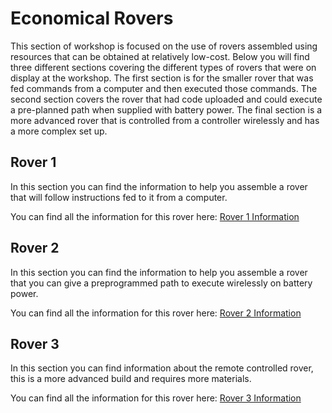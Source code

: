 # Economical Rovers

This section of workshop is focused on the use of rovers assembled using resources that can be obtained at relatively low-cost. Below you will find three different sections covering the different types of rovers that were on display at the workshop. The first section is for the smaller rover that was fed commands from a computer and then executed those commands. The second section covers the rover that had code uploaded and could execute a pre-planned path when supplied with battery power. The final section is a more advanced rover that is controlled from a controller wirelessly and has a more complex set up.

## Rover 1

In this section you can find the information to help you assemble a rover that will follow instructions fed to it from a computer.

You can find all the information for this rover here: [Rover 1 Information](./P3-Rover-1)

## Rover 2

In this section you can find the information to help you assemble a rover that you can give a preprogrammed path to execute wirelessly on battery power.

You can find all the information for this rover here: [Rover 2 Information](./P3-Rover-2)

## Rover 3

In this section you can find information about the remote controlled rover, this is a more advanced build and requires more materials.

You can find all the information for this rover here: [Rover 3 Information](./P3-Rover-3)
